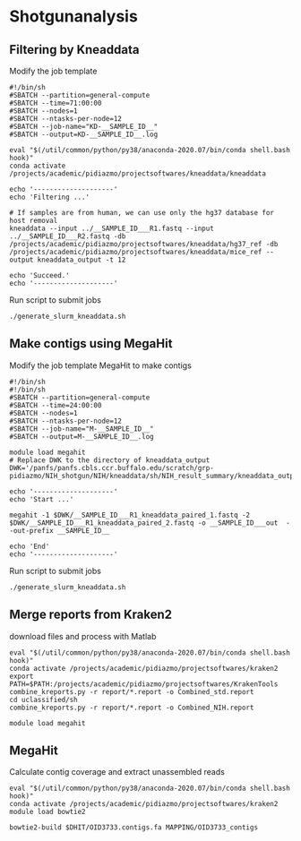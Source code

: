 # Shotgunanalysis

## Filtering by Kneaddata
Modify the job template
```
#!/bin/sh
#SBATCH --partition=general-compute
#SBATCH --time=71:00:00
#SBATCH --nodes=1
#SBATCH --ntasks-per-node=12
#SBATCH --job-name="KD-__SAMPLE_ID__"
#SBATCH --output=KD-__SAMPLE_ID__.log

eval "$(/util/common/python/py38/anaconda-2020.07/bin/conda shell.bash hook)"
conda activate /projects/academic/pidiazmo/projectsoftwares/kneaddata/kneaddata

echo '--------------------'
echo 'Filtering ...'

# If samples are from human, we can use only the hg37 database for host removal
kneaddata --input ../__SAMPLE_ID___R1.fastq --input ../__SAMPLE_ID___R2.fastq -db /projects/academic/pidiazmo/projectsoftwares/kneaddata/hg37_ref -db /projects/academic/pidiazmo/projectsoftwares/kneaddata/mice_ref --output kneaddata_output -t 12

echo 'Succeed.'
echo '--------------------'
```
Run script to submit jobs
```
./generate_slurm_kneaddata.sh
```
## Make contigs using MegaHit
Modify the job template MegaHit to make contigs
```
#!/bin/sh
#!/bin/sh
#SBATCH --partition=general-compute
#SBATCH --time=24:00:00
#SBATCH --nodes=1
#SBATCH --ntasks-per-node=12
#SBATCH --job-name="M-__SAMPLE_ID__"
#SBATCH --output=M-__SAMPLE_ID__.log

module load megahit
# Replace DWK to the directory of kneaddata_output
DWK='/panfs/panfs.cbls.ccr.buffalo.edu/scratch/grp-pidiazmo/NIH_shotgun/NIH/kneaddata/sh/NIH_result_summary/kneaddata_output'

echo '--------------------'
echo 'Start ...'

megahit -1 $DWK/__SAMPLE_ID___R1_kneaddata_paired_1.fastq -2 $DWK/__SAMPLE_ID___R1_kneaddata_paired_2.fastq -o __SAMPLE_ID___out  --out-prefix __SAMPLE_ID__

echo 'End'
echo '--------------------'

```
Run script to submit jobs
```
./generate_slurm_kneaddata.sh
```
## Merge reports from Kraken2
download files and process with Matlab

```
eval "$(/util/common/python/py38/anaconda-2020.07/bin/conda shell.bash hook)"
conda activate /projects/academic/pidiazmo/projectsoftwares/kraken2
export PATH=$PATH:/projects/academic/pidiazmo/projectsoftwares/KrakenTools
combine_kreports.py -r report/*.report -o Combined_std.report
cd uclassified/sh
combine_kreports.py -r report/*.report -o Combined_NIH.report
```
```
module load megahit
```
## MegaHit
Calculate contig coverage and extract unassembled reads
```
eval "$(/util/common/python/py38/anaconda-2020.07/bin/conda shell.bash hook)"
conda activate /projects/academic/pidiazmo/projectsoftwares/kraken2
module load bowtie2

bowtie2-build $DHIT/OID3733.contigs.fa MAPPING/OID3733_contigs
```
